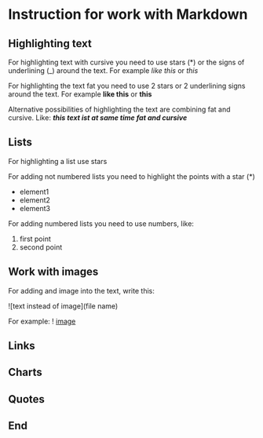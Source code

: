 # Instruction for work with Markdown

## Highlighting text

For highlighting text with cursive you need to use stars (*) or the signs of underlining (_) around the text. For example *like this* or _this_

For highlighting the text fat you need to use 2 stars or 2 underlining signs around the text. For example **like this** or __this__

Alternative possibilities of highlighting the text are combining fat and cursive. Like: _**this text ist at same time fat and cursive**_

## Lists

For highlighting a list use stars

For adding not numbered lists you need to highlight the points with a star (*)

* element1
* element2
* element3

For adding numbered lists you need to use numbers, like:

1. first point
2. second point

## Work with images

For adding and image into the text, write this:

![text instead of image](file name) 

For example:
! [image](0708bfbf2849b9d70a057462576f4091)

## Links

## Charts

## Quotes

## End